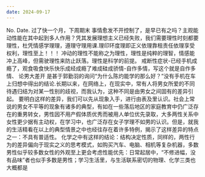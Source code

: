 ```yaml
---
date: 2024-09-17
---
```


No.
Date.
过了快一个月，下周期末
事情愈发不开控制了，是早已有之吗？主观能动性能在其中起到多人作用？凭其发展理想主义已经失败，我们需要理性时刻都要理性，杜凭情感学理理，遵理守理用课.理印环度理即正义依理靠租责任依理享受权利，理性至上！！！
冲动的理性不能称之为理性，理性是纯粹的理智，情感能冲上高峰，但需驶理性来防止跃落。理性是科学的前提。
戒断性症状-已经手机成瘾了，观食吸食快乐快乐成经成瘾了难成硅成骄情-自作多情，写这个就是自作多情、
论男大差开
是甚于郭勤羽的询问“为什么陈灼能学的那么好？”没有手机在车上归想中得出的结论.长期以来，在网络上，在现实中，常有人将男女所爱的不同待遇归结为对某一性别的歧视，而我认为，这种不同是由男女之间固有的差异引起。
要明白这样的差异，我们可以先从现象入手，进行由表及里认识。社会上常说的男女不平等的现象有诸多的典型，有如在一些落后地区的家庭教育中仍广泛存在的重男转女，男性因不用产假体质优秀而被用人单位优先录取，大多两性关系中女性更少据有主动权，在学习中，也广泛存在女子学理不如男的认识。但是，就我的生活精看在以上的典型情景之中也经往存在着许多特例，揭示了这样差异的特点之一：不具有普适性。
化学之中有这样的结论：结构决定性质，同样的，两性行为的差异偏向于现实之义的思考模式，如购买汽车、电脑、相机等复杂机器，多数男性似乎较多数女性的外观至上更会考虑性能优先：日常起居中，“不修进幅，没有品味”者也似手多数是男性；学习生活里，与生活联系密切的物理、化学三类也大概都是
